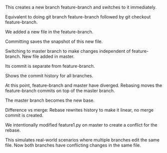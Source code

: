 This creates a new branch feature-branch and switches to it immediately.

Equivalent to doing git branch feature-branch followed by git checkout feature-branch.

We added a new file in the feature-branch.

Committing saves the snapshot of this new file.

Switching to master branch to make changes independent of feature-branch.
New file added in master.

Its commit is separate from feature-branch.

Shows the commit history for all branches.

At this point, feature-branch and master have diverged.
Rebasing moves the feature-branch commits on top of the master branch.

The master branch becomes the new base.

Difference vs merge: Rebase rewrites history to make it linear, no merge commit is created.

We intentionally modified feature1.py on master to create a conflict for the rebase.

This simulates real-world scenarios where multiple branches edit the same file.
Now both branches have conflicting changes in the same file.